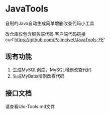 # JavaTools
自制的Java自动生成简单增删改查代码小工具

改仓库仅包含服务端代码
客户端代码链接
curl'https://github.com/Palmcivet/JavaTools-FE'

## 现有功能
1. 生成MySQL创库，MySQL增删改查代码
2. 生成MyBatis增删改查代码


## 接口文档

请查看Uio-Tools.md文件